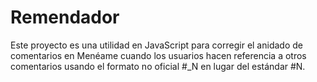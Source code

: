 # Remendador
Este proyecto es una utilidad en JavaScript para corregir el anidado de comentarios en Menéame cuando los usuarios hacen referencia a otros comentarios usando el formato no oficial #_N en lugar del estándar #N.
